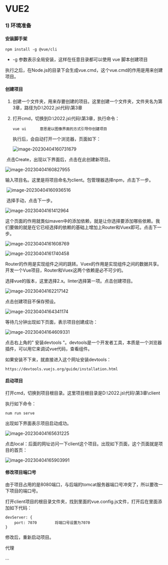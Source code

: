 # VUE2

### 1) 环境准备

#### 安装脚手架

```
npm install -g @vue/cli
```

* -g 参数表示全局安装，这样在任意目录都可以使用 vue 脚本创建项目

执行之后，在Node.js的目录下会生成vue.cmd，这个vue.cmd的作用是用来创建项目。

#### 创建项目

1. 创建一个文件夹，用来存要创建的项目。这里创建一个文件夹，文件夹名为第3章，路径为D:\2022.js\代码\第3章

2. 打开cmd，切换到D:\2022.js\代码\第3章，执行命令：

   ```
   vue ui      意思是以图像界面的方式引导你创建项目
   ```

   执行后，会自动打开一个浏览器，页面如下：

   ![image-20230404160731679](C:\Users\patrick\AppData\Roaming\Typora\typora-user-images\image-20230404160731679.png)

​	  点击Create，出现以下界面后，点击在此创建新项目。

![image-20230404160827955](C:\Users\patrick\AppData\Roaming\Typora\typora-user-images\image-20230404160827955.png)

​	   输入项目名。这里是将项目命名为client。包管理器选择npm，点击下一步。

​				![image-20230404160936516](C:\Users\patrick\AppData\Roaming\Typora\typora-user-images\image-20230404160936516.png)

​	     选择手动，点击下一步。

![image-20230404161412964](C:\Users\patrick\AppData\Roaming\Typora\typora-user-images\image-20230404161412964.png)

​      这个页面的作用就类似maven中的添加依赖，就是让你选择要添加哪些依赖。我们要做的就是在它已经选择的依赖的基础上增加上Router和Vuex即可。点击下一步。

![image-20230404161608769](C:\Users\patrick\AppData\Roaming\Typora\typora-user-images\image-20230404161608769.png)

![image-20230404161740458](C:\Users\patrick\AppData\Roaming\Typora\typora-user-images\image-20230404161740458.png)

Router的作用是实现组件之间的跳转。Vuex的作用是实现组件之间的数据共享。开发一个Vue项目，Router和Vuex这两个依赖是必不可少的。



选择vue的版本，这里选择2.x。linter选择第一项。点击创建项目。

![image-20230404162217142](C:\Users\patrick\AppData\Roaming\Typora\typora-user-images\image-20230404162217142.png)



点击创建项目不保存预设。

![image-20230404164341174](C:\Users\patrick\AppData\Roaming\Typora\typora-user-images\image-20230404164341174.png)



等待几分钟出现如下页面，表示项目创建成功：

![image-20230404164609331](C:\Users\patrick\AppData\Roaming\Typora\typora-user-images\image-20230404164609331.png)

点击右上角的" 安装devtools "。devtools是一个开发者工具，本质是一个浏览器插件，可以用它来调试vue代码，查看组件。

如果安装不下来，就直接进入这个网址安装devtools：

```
https://devtools.vuejs.org/guide/installation.html
```



#### 启动项目

打开cmd，切换到项目根目录。这里项目根目录是D:\2022.js\代码\第3章\client

执行如下命令：

```
num run serve
```

出现如下界面表示项目启动成功。

![image-20230404165631225](C:\Users\patrick\AppData\Roaming\Typora\typora-user-images\image-20230404165631225.png)

点击local：后面的网址访问一下client这个项目。出现如下页面，这个页面就是项目的首页：

![image-20230404165903991](C:\Users\patrick\AppData\Roaming\Typora\typora-user-images\image-20230404165903991.png)



#### 修改项目端口号

由于项目占用的是8080端口，与后端的tomcat服务器端口号冲突了，所以要改一下项目的端口号。

打开client项目的根目录文件夹，找到里面的vue.config.js文件，打开后在里面添加如下代码：

```
devServer: {
    port: 7070        将端口号设置为7070
}
```

修改后，重新启动项目。



代理 

...